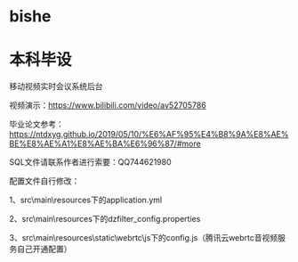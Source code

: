 # bishe

# 本科毕设

移动视频实时会议系统后台

视频演示：https://www.bilibili.com/video/av52705786

毕业论文参考：https://ntdxyg.github.io/2019/05/10/%E6%AF%95%E4%B8%9A%E8%AE%BE%E8%AE%A1%E8%AE%BA%E6%96%87/#more

SQL文件请联系作者进行索要：QQ744621980

配置文件自行修改：

1、src\main\resources下的application.yml

2、src\main\resources下的dzfilter_config.properties

3、src\main\resources\static\webrtc\js下的config.js（腾讯云webrtc音视频服务自己开通配置）
